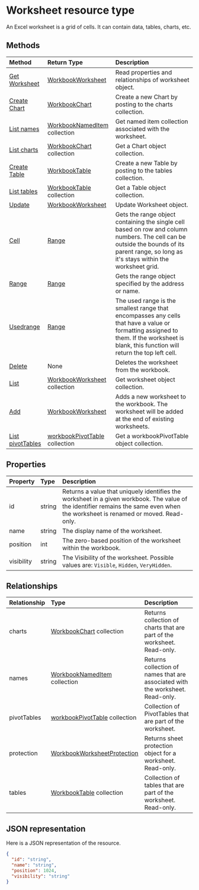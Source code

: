 # Worksheet resource type

An Excel worksheet is a grid of cells. It can contain data, tables, charts, etc.


## Methods

| Method		   | Return Type	|Description|
|:---------------|:--------|:----------|
|[Get Worksheet](../api/worksheet_get.md) | [WorkbookWorksheet](worksheet.md) |Read properties and relationships of worksheet object.|
|[Create Chart](../api/worksheet_post_charts.md) |[WorkbookChart](chart.md)| Create a new Chart by posting to the charts collection.|
|[List names](../api/worksheet_list_names.md) |[WorkbookNamedItem](nameditem.md) collection| Get named item collection associated with the worksheet.|
|[List charts](../api/worksheet_list_charts.md) |[WorkbookChart](chart.md) collection| Get a Chart object collection.|
|[Create Table](../api/worksheet_post_tables.md) |[WorkbookTable](table.md)| Create a new Table by posting to the tables collection.|
|[List tables](../api/worksheet_list_tables.md) |[WorkbookTable](table.md) collection| Get a Table object collection.|
|[Update](../api/worksheet_update.md) | [WorkbookWorksheet](worksheet.md)	|Update Worksheet object. |
|[Cell](../api/worksheet_cell.md)|[Range](range.md)|Gets the range object containing the single cell based on row and column numbers. The cell can be outside the bounds of its parent range, so long as it's stays within the worksheet grid.|
|[Range](../api/worksheet_range.md)|[Range](range.md)|Gets the range object specified by the address or name.|
|[Usedrange](../api/worksheet_usedrange.md)|[Range](range.md)|The used range is the smallest range that encompasses any cells that have a value or formatting assigned to them. If the worksheet is blank, this function will return the top left cell.|
|[Delete](../api/worksheet_delete.md)|None|Deletes the worksheet from the workbook.|
|[List](../api/worksheet_list.md) | [WorkbookWorksheet](worksheet.md) collection |Get worksheet object collection. |
|[Add](../api/worksheetcollection_add.md)|[WorkbookWorksheet](worksheet.md)|Adds a new worksheet to the workbook. The worksheet will be added at the end of existing worksheets. |
|[List pivotTables](../api/workbookworksheet_list_pivottables.md) |[workbookPivotTable](workbookpivottable.md) collection| Get a workbookPivotTable object collection.|

## Properties
| Property	   | Type	|Description|
|:---------------|:--------|:----------|
|id|string|Returns a value that uniquely identifies the worksheet in a given workbook. The value of the identifier remains the same even when the worksheet is renamed or moved. Read-only.|
|name|string|The display name of the worksheet.|
|position|int|The zero-based position of the worksheet within the workbook.|
|visibility|string|The Visibility of the worksheet. Possible values are: `Visible`, `Hidden`, `VeryHidden`.|

## Relationships
| Relationship | Type	|Description|
|:---------------|:--------|:----------|
|charts|[WorkbookChart](chart.md) collection|Returns collection of charts that are part of the worksheet. Read-only.|
|names|[WorkbookNamedItem](nameditem.md) collection|Returns collection of names that are associated with the worksheet. Read-only.|
|pivotTables|[workbookPivotTable](workbookpivottable.md) collection| Collection of PivotTables that are part of the worksheet. |
|protection|[WorkbookWorksheetProtection](worksheetprotection.md)|Returns sheet protection object for a worksheet. Read-only.|
|tables|[WorkbookTable](table.md) collection|Collection of tables that are part of the worksheet. Read-only.|

## JSON representation

Here is a JSON representation of the resource.

<!--{
  "blockType": "resource",
  "optionalProperties": [],
  "keyProperty": "id",
  "baseType": "microsoft.graph.entity",
  "@odata.type": "microsoft.graph.workbookWorksheet"
}-->

```json
{
  "id": "string",
  "name": "string",
  "position": 1024,
  "visibility": "string"
}

```

<!-- uuid: 8fcb5dbc-d5aa-4681-8e31-b001d5168d79
2015-10-25 14:57:30 UTC -->
<!-- {
  "type": "#page.annotation",
  "description": "Worksheet resource",
  "keywords": "",
  "section": "documentation",
  "tocPath": ""
}-->
